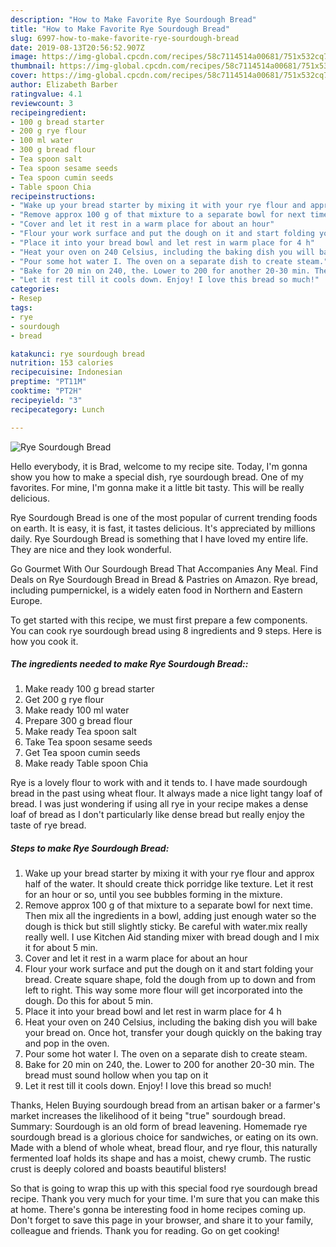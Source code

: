 ```yaml
---
description: "How to Make Favorite Rye Sourdough Bread"
title: "How to Make Favorite Rye Sourdough Bread"
slug: 6997-how-to-make-favorite-rye-sourdough-bread
date: 2019-08-13T20:56:52.907Z
image: https://img-global.cpcdn.com/recipes/58c7114514a00681/751x532cq70/rye-sourdough-bread-recipe-main-photo.jpg
thumbnail: https://img-global.cpcdn.com/recipes/58c7114514a00681/751x532cq70/rye-sourdough-bread-recipe-main-photo.jpg
cover: https://img-global.cpcdn.com/recipes/58c7114514a00681/751x532cq70/rye-sourdough-bread-recipe-main-photo.jpg
author: Elizabeth Barber
ratingvalue: 4.1
reviewcount: 3
recipeingredient:
- 100 g bread starter
- 200 g rye flour
- 100 ml water
- 300 g bread flour
- Tea spoon salt
- Tea spoon sesame seeds
- Tea spoon cumin seeds
- Table spoon Chia
recipeinstructions:
- "Wake up your bread starter by mixing it with your rye flour and approx half of the water. It should create thick porridge like texture. Let it rest for an hour or so, until you see bubbles forming in the mixture."
- "Remove approx 100 g of that mixture to a separate bowl for next time. Then mix all the ingredients in a bowl, adding just enough water so the dough is thick but still slightly sticky. Be careful with water.mix really really well. I use Kitchen Aid standing mixer with bread dough and I mix it for about 5 min."
- "Cover and let it rest in a warm place for about an hour"
- "Flour your work surface and put the dough on it and start folding your bread. Create square shape, fold the dough from up to down and from left to right. This way some more flour will get incorporated into the dough. Do this for about 5 min."
- "Place it into your bread bowl and let rest in warm place for 4 h"
- "Heat your oven on 240 Celsius, including the baking dish you will bake your bread on. Once hot, transfer your dough quickly on the baking tray and pop in the oven."
- "Pour some hot water I. The oven on a separate dish to create steam."
- "Bake for 20 min on 240, the. Lower to 200 for another 20-30 min. The bread must sound hollow when you tap on it"
- "Let it rest till it cools down. Enjoy! I love this bread so much!"
categories:
- Resep
tags:
- rye
- sourdough
- bread

katakunci: rye sourdough bread
nutrition: 153 calories
recipecuisine: Indonesian
preptime: "PT11M"
cooktime: "PT2H"
recipeyield: "3"
recipecategory: Lunch

---
```



![Rye Sourdough Bread](https://img-global.cpcdn.com/recipes/58c7114514a00681/751x532cq70/rye-sourdough-bread-recipe-main-photo.jpg)

Hello everybody, it is Brad, welcome to my recipe site. Today, I'm gonna show you how to make a special dish, rye sourdough bread. One of my favorites. For mine, I'm gonna make it a little bit tasty. This will be really delicious.

Rye Sourdough Bread is one of the most popular of current trending foods on earth. It is easy, it is fast, it tastes delicious. It's appreciated by millions daily. Rye Sourdough Bread is something that I have loved my entire life. They are nice and they look wonderful.

Go Gourmet With Our Sourdough Bread That Accompanies Any Meal. Find Deals on Rye Sourdough Bread in Bread &amp; Pastries on Amazon. Rye bread, including pumpernickel, is a widely eaten food in Northern and Eastern Europe.


To get started with this recipe, we must first prepare a few components. You can cook rye sourdough bread using 8 ingredients and 9 steps. Here is how you cook it.

##### The ingredients needed to make Rye Sourdough Bread::

1. Make ready 100 g bread starter
1. Get 200 g rye flour
1. Make ready 100 ml water
1. Prepare 300 g bread flour
1. Make ready Tea spoon salt
1. Take Tea spoon sesame seeds
1. Get Tea spoon cumin seeds
1. Make ready Table spoon Chia


Rye is a lovely flour to work with and it tends to. I have made sourdough bread in the past using wheat flour. It always made a nice light tangy loaf of bread. I was just wondering if using all rye in your recipe makes a dense loaf of bread as I don&#39;t particularly like dense bread but really enjoy the taste of rye bread. 

##### Steps to make Rye Sourdough Bread:

1. Wake up your bread starter by mixing it with your rye flour and approx half of the water. It should create thick porridge like texture. Let it rest for an hour or so, until you see bubbles forming in the mixture.
1. Remove approx 100 g of that mixture to a separate bowl for next time. Then mix all the ingredients in a bowl, adding just enough water so the dough is thick but still slightly sticky. Be careful with water.mix really really well. I use Kitchen Aid standing mixer with bread dough and I mix it for about 5 min.
1. Cover and let it rest in a warm place for about an hour
1. Flour your work surface and put the dough on it and start folding your bread. Create square shape, fold the dough from up to down and from left to right. This way some more flour will get incorporated into the dough. Do this for about 5 min.
1. Place it into your bread bowl and let rest in warm place for 4 h
1. Heat your oven on 240 Celsius, including the baking dish you will bake your bread on. Once hot, transfer your dough quickly on the baking tray and pop in the oven.
1. Pour some hot water I. The oven on a separate dish to create steam.
1. Bake for 20 min on 240, the. Lower to 200 for another 20-30 min. The bread must sound hollow when you tap on it
1. Let it rest till it cools down. Enjoy! I love this bread so much!


Thanks, Helen Buying sourdough bread from an artisan baker or a farmer&#39;s market increases the likelihood of it being &#34;true&#34; sourdough bread. Summary: Sourdough is an old form of bread leavening. Homemade rye sourdough bread is a glorious choice for sandwiches, or eating on its own. Made with a blend of whole wheat, bread flour, and rye flour, this naturally fermented loaf holds its shape and has a moist, chewy crumb. The rustic crust is deeply colored and boasts beautiful blisters! 

So that is going to wrap this up with this special food rye sourdough bread recipe. Thank you very much for your time. I'm sure that you can make this at home. There's gonna be interesting food in home recipes coming up. Don't forget to save this page in your browser, and share it to your family, colleague and friends. Thank you for reading. Go on get cooking!
